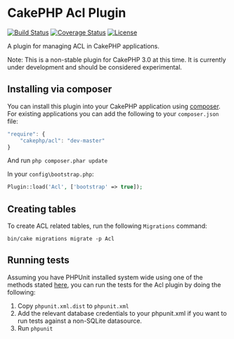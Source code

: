 # CakePHP Acl Plugin

[![Build Status](https://img.shields.io/travis/cakephp/acl/master.svg?style=flat-square)](https://travis-ci.org/cakephp/acl)
[![Coverage Status](https://img.shields.io/codecov/c/github/cakephp/acl.svg?style=flat-square)](https://codecov.io/github/cakephp/acl)
[![License](https://img.shields.io/badge/license-MIT-brightgreen.svg?style=flat-square)](LICENSE.txt)

A plugin for managing ACL in CakePHP applications.

Note:
This is a non-stable plugin for CakePHP 3.0 at this time.
It is currently under development and should be considered experimental.

## Installing via composer

You can install this plugin into your CakePHP application using
[composer](http://getcomposer.org). For existing applications you can add the
following to your `composer.json` file:

```javascript
"require": {
	"cakephp/acl": "dev-master"
}
```

And run `php composer.phar update`

In your `config\bootstrap.php`:
```php
Plugin::load('Acl', ['bootstrap' => true]);
```

## Creating tables

To create ACL related tables, run the following `Migrations` command:

```
bin/cake migrations migrate -p Acl
```

## Running tests

Assuming you have PHPUnit installed system wide using one of the methods stated
[here](http://phpunit.de/manual/current/en/installation.html), you can run the
tests for the Acl plugin by doing the following:

1. Copy `phpunit.xml.dist` to `phpunit.xml`
2. Add the relevant database credentials to your phpunit.xml if you want to run tests against
   a non-SQLite datasource.
3. Run `phpunit`
